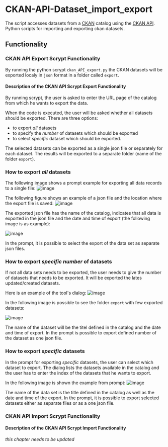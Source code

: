 # CKAN-API-Dataset_import_export
The script accesses datasets from a [CKAN](https://ckan.org/) catalog using the [CKAN API](https://docs.ckan.org/en/2.9/api/). 
Python scripts for importing and exporting ckan datasets.

## Functionality

### CKAN API Export Scrypt Functionality
By running the python scrypt `ckan_API_export.py` the CKAN datasets will be exported localy in `json` format in a folder called `export`. 

#### Description of the CKAN API Scrypt Export Functionality

By running scrypt, the user is asked to enter the URL page of the catalog from which he wants to export the data.

When the code is executed, the user will be asked whether all datasets should be exported.
There are three options: 
- to export *all* datasets
- to specify the *number* of datasets which should be exported
- to select *specific* dataset which should be exported.

The selected datasets can be exported as a single json file or separately for each dataset. The results will be exported to a separate folder (name of the folder `export`).

### How to export *all* datasets
The following image shows a prompt example for exporting all data records to a single file:
![image](https://github.com/MarijaKnezevic/CKAN-API-Dataset_import_export/assets/93824048/b5f2d845-9f05-4df0-9c98-92fe4edf1f16)

The following figure shows an example of a json file and the location where the export file is saved:
![image](https://github.com/MarijaKnezevic/CKAN-API-Dataset_import_export/assets/93824048/97e3044d-1071-4581-8162-ecaae29bb465)


The exported json file has the name of the catalog, indicates that all data is exported in the json file and the date and time of export (the following image is as example):

![image](https://github.com/MarijaKnezevic/CKAN-API-Dataset_import_export/assets/93824048/8a96c829-5ee6-4797-b100-1e9e45733b2a)

In the prompt, it is possible to select the export of the data set as separate json files.


### How to export *specific number* of datasets
If not all data sets needs to be exported, the user needs to give the number of datasets that needs to be exported. It will be exported the lates updated/created datasets.


Here is an example of the tool's dialog:
![image](https://github.com/MarijaKnezevic/CKAN-API-Dataset_import_export/assets/93824048/72222212-5a5d-4e5c-aef5-797b3dfa705f)


In the following image is possible to see the folder `export` with few exported datasets:

![image](https://github.com/MarijaKnezevic/CKAN-API-Dataset_import_export/assets/93824048/817d4609-a58f-452d-ae01-c601680b57a5)

The name of the dataset will be the titel defined in the catalog and the date and time of export.
In the prompt is possible to export defined number of the dataset as one json file.

### How to export *specific* datasets
In the prompt for exporting *specific* datasets, the user can select which dataset to export. The dialog lists the datasets available in the catalog and the user has to enter the index of the datasets that he wants to export.

In the following image is shown the example from prompt:
![image](https://github.com/MarijaKnezevic/CKAN-API-Dataset_import_export/assets/93824048/def470cb-76e8-4cb2-9908-38d5349fa5bc)

The name of the data set is the title defined in the catalog as well as the date and time of the export.
In the prompt, it is possible to export selected datasets either as separate files or as a one json file.

### CKAN API Import Scrypt Functionality
#### Description of the CKAN API Scrypt Import Functionality
*this chapter needs to be updated*
